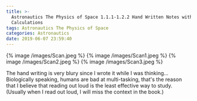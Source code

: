 ```yaml
---
title: >-
  Astronautics The Physics of Space 1.1.1-1.2.2 Hand Written Notes with all
  Calculations
tags: Astronautics The Physics of Space
categories: Astronautics
date: 2019-06-07 23:59:40
---
```


{% image /images/Scan.jpeg %}
{% image /images/Scan1.jpeg %}
{% image /images/Scan2.jpeg %}
{% image /images/Scan3.jpeg %}

The hand writing is very blury since I wrote it while I was thinking... Biologically speaking, humans are bad at multi-tasking, that's the reason that I believe that reading out loud is the least effective way to study. (Usually when I read out loud, I will miss the context in the book.)
